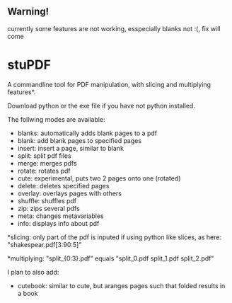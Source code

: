 ## Warning!
currently some features are not working, esspecially blanks not :(, fix will come

# stuPDF
A commandline tool for PDF manipulation, with slicing and multiplying features*.

Download python or the exe file if you have not python installed.

The follwing modes are available:
- blanks: automatically adds blank pages to a pdf
- blank: add blank pages to specified pages
- insert: insert a page, similar to blank
- split: split pdf files
- merge: merges pdfs
- rotate: rotates pdf
- cute: experimental, puts two 2 pages onto one (rotated)
- delete: deletes specified pages
- overlay: overlays pages with others
- shuffle: shuffles pdf
- zip: zips several pdfs
- meta: changes metavariables
- info: displays info about pdf

*slicing: only part of the pdf is inputed if using python like slices, as here: "shakespear.pdf[3:90:5]"
          
*multiplying: "split_{0:3}.pdf" equals "split_0.pdf split_1.pdf split_2.pdf"

I plan to also add:
- cutebook: similar to cute, but aranges pages such that folded results in a book

